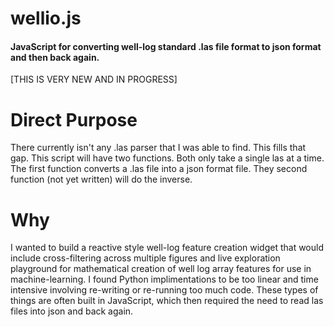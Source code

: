 # wellio.js
#### JavaScript for converting well-log standard .las file format to json format and then back again.

[THIS IS VERY NEW AND IN PROGRESS]

# Direct Purpose
 There currently isn't any .las parser that I was able to find. This fills that gap. This script will have two functions. Both only take a single las at a time. The first function converts a  .las file into a json format file. They second function (not yet written) will do the inverse.

# Why
I wanted to build a reactive style well-log feature creation widget that would include cross-filtering across multiple figures and live exploration playground for mathematical creation of well log array features for use in machine-learning. I found Python implimentations to be too linear and time intensive involving re-writing or re-running too much code. These types of things are often built in JavaScript, which then required the need to read las files into json and back again.

